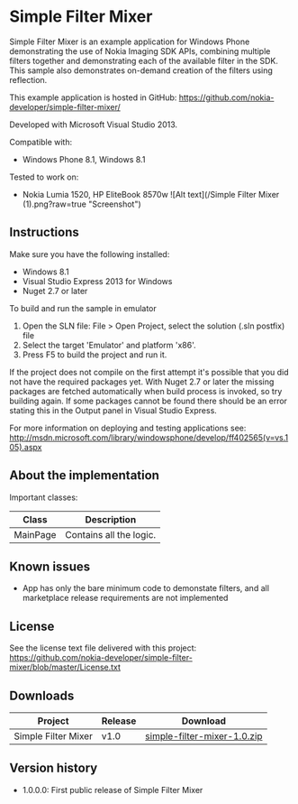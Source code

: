 Simple Filter Mixer
===================

Simple Filter Mixer is an example application for Windows Phone demonstrating the use of Nokia Imaging SDK APIs, combining multiple filters together and demonstrating each of the available filter in the SDK. This sample also demonstrates on-demand creation of the filters using reflection.

This example application is hosted in GitHub:
https://github.com/nokia-developer/simple-filter-mixer/

Developed with Microsoft Visual Studio 2013.

Compatible with:

 * Windows Phone 8.1, Windows 8.1

Tested to work on:

 * Nokia Lumia 1520, HP EliteBook 8570w
 ![Alt text](/Simple Filter Mixer (1).png?raw=true "Screenshot")

Instructions
------------

Make sure you have the following installed:

 * Windows 8.1
 * Visual Studio Express 2013 for Windows
 * Nuget 2.7 or later

To build and run the sample in emulator

1. Open the SLN file:
   File > Open Project, select the solution (.sln postfix) file
2. Select the target 'Emulator' and platform 'x86'.
3. Press F5 to build the project and run it.


If the project does not compile on the first attempt it's possible that you
did not have the required packages yet. With Nuget 2.7 or later the missing
packages are fetched automatically when build process is invoked, so try
building again. If some packages cannot be found there should be an
error stating this in the Output panel in Visual Studio Express.

For more information on deploying and testing applications see:
http://msdn.microsoft.com/library/windowsphone/develop/ff402565(v=vs.105).aspx


About the implementation
------------------------

Important classes:

| Class | Description |
| ----- | ----------- |
| MainPage | Contains all the logic. |


Known issues
------------

 * App has only the bare minimum code to demonstate filters, and all marketplace release requirements are not implemented


License
-------

See the license text file delivered with this project:
https://github.com/nokia-developer/simple-filter-mixer/blob/master/License.txt


Downloads
---------

| Project | Release | Download |
| ------- | --------| -------- |
| Simple Filter Mixer | v1.0 | [simple-filter-mixer-1.0.zip](https://github.com/nokia-developer/simple-filter-mixer/archive/v1.0.zip) |


Version history
---------------

 * 1.0.0.0: First public release of Simple Filter Mixer
